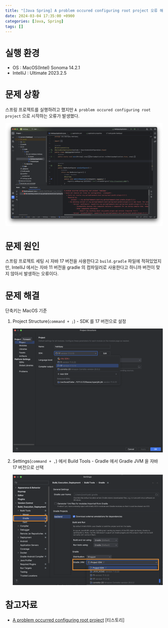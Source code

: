 ```yaml
---
title: "[Java Spring] A problem occured configuring root project 오류 해결 방법"
date: 2024-03-04 17:35:00 +0900
categories: [Java, Spring]
tags: []
---
```


# 실행 환경

- OS : MacOS(Intel) Sonoma 14.2.1
- IntelliJ : Ultimate 2023.2.5

# 문제 상황

스프링 프로젝트를 실행하려고 했지만 `A problem occured configuring root project` 으로 시작하는 오류가 발생했다.

![1](/assets/images/2024/2024-03-04-java-spring-problem-occured-configuring-root-project/1.png)

# 문제 원인

스프링 프로젝트 세팅 시 자바 17 버전을 사용한다고 `build.gradle` 파일에 적혀있었지만, IntelliJ 에서는 자바 11 버전을 gradle 의 컴파일러로 사용한다고 하니까 버전이 맞지 않아서 발생하는 오류이다.

# 문제 해결

단축키는 MacOS 기준

1. Project Structure(`command + ;`) - SDK 를 17 버전으로 설정

   ![2](/assets/images/2024/2024-03-04-java-spring-problem-occured-configuring-root-project/2.png)

2. Settings(`command + ,`) 에서 Build Tools - Gradle 에서 Gradle JVM 을 자바 17 버전으로 선택

   ![3](/assets/images/2024/2024-03-04-java-spring-problem-occured-configuring-root-project/3.png)

# 참고자료

- [A problem occurred configuring root project](https://aamoos.tistory.com/722) [티스토리]
